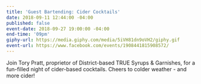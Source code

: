 ```yaml
---
title: 'Guest Bartending: Cider Cocktails'
date: 2018-09-11 12:44:00 -04:00
published: false
event-date: 2018-09-27 19:00:00 -04:00
end-time: '09pm'
giphy-url: https://media.giphy.com/media/5iVH81dn9oVH2/giphy.gif
event-url: https://www.facebook.com/events/1908441815908572/
---
```


Join Tory Pratt, proprietor of District-based TRUE Syrups & Garnishes, for a fun-filled night of cider-based cocktails. Cheers to colder weather - and more cider!
